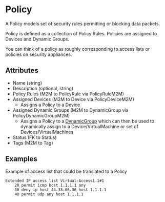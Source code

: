 # Policy

A Policy models set of security rules permitting or blocking data packets.

Policy is defined as a collection of Policy Rules. Policies are assigned to Devices and Dynamic Groups.

You can think of a policy as roughly corresponding to access lists or policies on security appliances.

## Attributes

* Name (string)
* Description (optional, string)
* Policy Rules (M2M to PolicyRule via PolicyRuleM2M)
* Assigned Devices (M2M to Device via PolicyDeviceM2M)
    * Assigns a Policy to a Device
* Assigned Dynamic Groups (M2M to DynamicGroup via PolicyDynamicGroupM2M)
    * Assigns a Policy to a [DynamicGroup](https://nautobot.readthedocs.io/en/stable/additional-features/dynamic-groups/) which can then be used to dynamically assign to a Device/VirtualMachine or set of Devices/VirtualMachines
* Status (FK to Status)
* Tags (M2M to Tag)

## Examples

Example of access list that could be translated to a Policy

```no-highlight
Extended IP access list Virtual-Access1.1#1
    20 permit icmp host 1.1.1.1 any
    30 deny ip host 44.33.66.36 host 1.1.1.1
    40 permit udp any host 1.1.1.1
```
